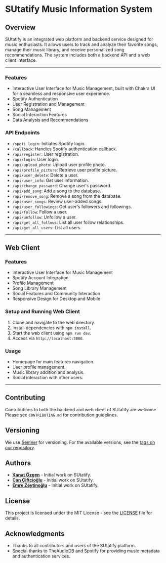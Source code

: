 # SUtatify Music Information System

## Overview
SUtatify is an integrated web platform and backend service designed for music enthusiasts. It allows users to track and analyze their favorite songs, manage their music library, and receive personalized song recommendations. The system includes both a backend API and a web client interface.

---

### Features
- Interactive User Interface for Music Management, built with Chakra UI for a seamless and responsive user experience.
- Spotify Authentication
- User Registration and Management
- Song Management
- Social Interaction Features
- Data Analysis and Recommendations

### API Endpoints
- `/spoti_login`: Initiates Spotify login.
- `/callback`: Handles Spotify authentication callback.
- `/api/register`: User registration.
- `/api/login`: User login.
- `/api/upload_photo`: Upload user profile photo.
- `/api/profile_picture`: Retrieve user profile picture.
- `/api/user_delete`: Delete a user.
- `/api/user_info`: Get user information.
- `/api/change_password`: Change user's password.
- `/api/add_song`: Add a song to the database.
- `/api/remove_song`: Remove a song from the database.
- `/api/user_songs`: Review user-added songs.
- `/api/user_followings`: Get user's followers and followings.
- `/api/follow`: Follow a user.
- `/api/unfollow`: Unfollow a user.
- `/api/get_all_follows`: List all user follow relationships.
- `/api/get_all_users`: List all users.

---

## Web Client

### Features
- Interactive User Interface for Music Management
- Spotify Account Integration
- Profile Management
- Song Library Management
- Social Features and Community Interaction
- Responsive Design for Desktop and Mobile

### Setup and Running Web Client
1. Clone and navigate to the web directory.
2. Install dependencies with `npm install`.
3. Start the web client using `npm run dev`.
4. Access via `http://localhost:3000`.

### Usage
- Homepage for main features navigation.
- User profile management.
- Music library addition and analysis.
- Social interaction with other users.

---

## Contributing
Contributions to both the backend and web client of SUtatify are welcome. Please see `CONTRIBUTING.md` for contribution guidelines.

## Versioning
We use [SemVer](http://semver.org/) for versioning. For the available versions, see the [tags on our repository](#).

## Authors
- **[Kanat Özgen](https://github.com/koezgen)** - Initial work on SUtatify.
- **[Can Çiftçioğlu](https://github.com/syyunko)** - Initial work on SUtatify.
- **[Emre Zeytinoğlu](https://github.com/emrezeytinoglu)** - Initial work on SUtatify.
  

## License
This project is licensed under the MIT License - see the [LICENSE](LICENSE.md) file for details.

## Acknowledgments
- Thanks to all contributors and users of the SUtatify platform.
- Special thanks to TheAudioDB and Spotify for providing music metadata and authentication services.

